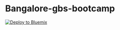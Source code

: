 # Bangalore-gbs-bootcamp

[![Deploy to Bluemix](https://bluemix.net/deploy/button.png)](https://bluemix.net/deploy?repository=https://github.com/oneibmcloud/devops-tutorial-2.git)

